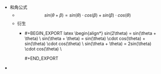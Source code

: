 - 和角公式
	- $$ sin(\theta + \beta) = sin(\theta) \cdot cos(\beta) + sin(\beta) \cdot cos(\theta)$$
	- 衍生
		- #+BEGIN_EXPORT latex
		  \begin{align*}
		  sin(2\theta) = sin(\theta + \theta) \\
		  sin(\theta + \theta) = sin(\theta) \cdot cos(\theta) + sin(\theta) \cdot cos(\theta) \\
		  sin(\theta + \theta) = 2sin(\theta) \cdot cos(\theta) \\
		  
		  #+END_EXPORT
-